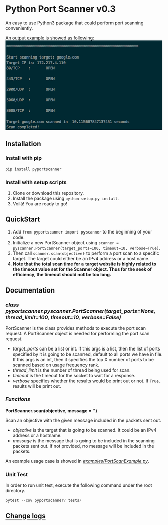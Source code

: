 # Python Port Scanner v0.3

An easy to use Python3 package that could perform port scanning conveniently.

An output example is showed as following:  
![Output Example](https://github.com/YaokaiYang-assaultmaster/py3PortScanner/blob/master/ExampleGraph/portscanner_output_new.png)

## Installation  
### Install with pip  
```
pip install pyportscanner
```

### Install with setup scripts  
1. Clone or download this repository.
2. Install the package using `python setup.py install`.   
3. Voilà! You are ready to go!

## QuickStart
1. Add `from pyportscanner import pyscanner` to the beginning of your code.
2. Initialize a new PortScanner object using `scanner = pyscanner.PortScanner(target_ports=100, timeout=10, verbose=True)`.
3. Then call `scanner.scan(objective)` to perform a port scan to a specific target.
The target could either be an IPv4 address or a host name.
4. __Note that the total scan time for a target website is highly related to the timeout value set for the Scanner object. Thus for the seek of efficiency, the timeout should not be too long.__

## Documentation 
### _class pyportscanner.pyscanner.PortScanner(target_ports=None, thread_limit=100, timeout=10, verbose=False)_
PortScanner is the class provides methods to execute the port scan request. A PortScanner object is needed for performing
the port scan request.  

- _target_ports_ can be a list or int. If this args is a list, then the list of ports specified by it is going to be scanned, 
default to all ports we have in file. If this args is an int, then it specifies the top X number of ports to be scanned based on usage
frequency rank.
- _thread_limit_ is the number of thread being used for scan.  
- _timeout_ is the timeout for the socket to wait for a response.
- _verbose_ specifies whether the results would be print out or not. If `True`, results will be print out. 

### _Functions_  
__PortScanner.scan(objective, message = '')__ 

Scan an objective with the given message included in the packets sent out.  

- _objective_ is the target that is going to be scanned. It could be an IPv4 address or a hostname.  
- _message_ is the message that is going to be included in the scanning packets sent out. If not provided, no message will be included in the packets.    

An example usage case is showed in [_examples/PortScanExample.py_](https://github.com/YaokaiYang-assaultmaster/py3PortScanner/blob/master/examples/PortScanExample.py).  

### Unit Test

In order to run unit test, execute the following command under the root directory.

```Python
pytest --cov pyportscanner/ tests/
``` 

## [Change logs](https://github.com/YaokaiYang-assaultmaster/py3PortScanner/blob/master/CHANGELOG.md)

